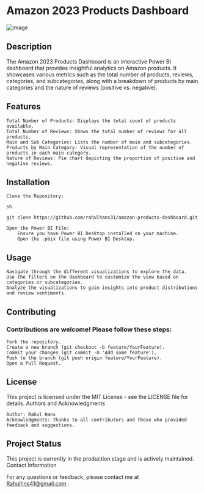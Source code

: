 # Amazon 2023 Products Dashboard

![image](https://github.com/RahulHans31/amazon-products-dashboard/assets/94359468/f7f46e37-1df0-4310-a978-25177b69c686)



## Description

The Amazon 2023 Products Dashboard is an interactive Power BI dashboard that provides insightful analytics on Amazon products. It showcases various metrics such as the total number of products, reviews, categories, and subcategories, along with a breakdown of products by main categories and the nature of reviews (positive vs. negative).

## Features

    Total Number of Products: Displays the total count of products available.
    Total Number of Reviews: Shows the total number of reviews for all products.
    Main and Sub Categories: Lists the number of main and subcategories.
    Products by Main Category: Visual representation of the number of products in each main category.
    Nature of Reviews: Pie chart depicting the proportion of positive and negative reviews.

## Installation

    Clone the Repository:

    sh

    git clone https://github.com/rahulhans31/amazon-products-dashboard.git

    Open the Power BI File:
        Ensure you have Power BI Desktop installed on your machine.
        Open the .pbix file using Power BI Desktop.

## Usage

    Navigate through the different visualizations to explore the data.
    Use the filters on the dashboard to customize the view based on categories or subcategories.
    Analyze the visualizations to gain insights into product distributions and review sentiments.

## Contributing

### Contributions are welcome! Please follow these steps:

    Fork the repository.
    Create a new branch (git checkout -b feature/YourFeature).
    Commit your changes (git commit -m 'Add some feature').
    Push to the branch (git push origin feature/YourFeature).
    Open a Pull Request.

## License

This project is licensed under the MIT License - see the LICENSE file for details.
Authors and Acknowledgments

    Author: Rahul Hans
    Acknowledgments: Thanks to all contributors and those who provided feedback and suggestions.

## Project Status

This project is currently in the production stage and is actively maintained.
Contact Information

For any questions or feedback, please contact me at Rahulhns41@gmail.com .
